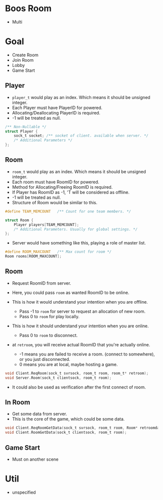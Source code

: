 # Boos Room
- Multi

# Goal
- Create Room
- Join Room
- Lobby
- Game Start

## Player
- `player_t` would play as an index. Which means it should be unsigned integer.
- Each Player must have PlayerID for powered.
- Allocating/Deallocating PlayerID is required.
- -1 will be treated as null.
```c
/** Non-Nullable */
struct Player {
    sock_t socket; /** socket of client. available when server. */
    /* Additional Parameters */
};
```


## Room
- `room_t` would play as an index. Which means it should be unsigned integer.
- Each room must have RoomID for powered.
- Method for Allocating/Freeing RoomID is required.
- If Player has RoomID as -1, 'T will be considered as offline.
- -1 will be treated as null.
- Structure of Room would be similar to this.

```c
#define TEAM_MEMCOUNT   /** Count for one team members. */

struct Room {
    Player players[TEAM_MEMCOUNT];
    /* Additional Parameters. Usually for global settings. */
};
```

- Server would have something like this, playing a role of master list.
```c
#define ROOM_MAXCOUNT   /** Max count for room */
Room rooms[ROOM_MAXCOUNT];
```

## Room
- Request RoomID from server.
- Here, you could pass `room` as wanted RoomID to be online.

- This is how it would understand your intention when you are offline.
    - Pass -1 to `room` for server to request an allocation of new room.
    - Pass 0 to `room` for play locally.

- This is how it should understand your intention when you are online.
    - Pass 0 to `room` to disconnect.

- at `retroom`, you will receive actual RoomID that you're actually online.
    - -1 means you are failed to receive a room. (connect to somewhere), or you just disconnected.
    - 0 means you are at local, maybe hosting a game.

```c
void Client.ReqRoom(sock_t svrsock, room_t room, room_t* retroom);
void Server.Room(sock_t clientsock, room_t room);
```

- It could also be used as verification after the first connect of room.

## In Room
- Get some data from server.
- This is the core of the game, which could be some data.

```c
void Client.ReqRoomGetData(sock_t svrsock, room_t room, Room* retroomdata);
void Client.RoomGetData(sock_t clientsock, room_t room);
```

## Game Start
- Must on another scene

# Util
- unspecified
